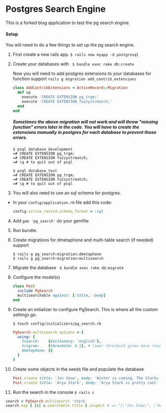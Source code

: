 # Postgres Search Engine
This is a forked blog application to test the pg search engine.

#### Setup
You will need to do a few things to set up the pg search engine.

1. First create a new rails app.
    ```$ rails new myapp -d postgresql```

2. Create your databases with ``` $ bundle exec rake db:create```

    Now you will need to add postgres extensions to your databases for function support
    ``` rails g migration add_contrib_extensions ```

    ```ruby
    class AddContribExtensions < ActiveRecord::Migration
      def up
        execute 'CREATE EXTENSION pg_trgm;'
        execute 'CREATE EXTENTION fuzzystrmatch;'
      end
    end
    ```

    ##### Sometimes the above migration will not work and will throw "missing function" errors later in the code. You will have to create the extensions manually in postgres for each database to prevent those errors.

    ```
    $ psql database_development
    =# CREATE EXTENSION pg_trgm;
    =# CREATE EXTENSION fuzzystrmatch;
    =# \q # to quit out of psql

    $ psql database_test
    =# CREATE EXTENSION pg_trgm;
    =# CREATE EXTENSION fuzzystrmatch;
    =# \q # to quit out of psql
    ```

3. You will also need to use an sql schema for postgres.
  * In your ```config/application.rb``` file add this code:

     ```ruby
     config.active_record.schema_format = :sql
     ```

4. Add ```gem 'pg_search'``` do your gemfile

5. Run bundle.

6. Create migrations for dmetaphone and multi-table search (if needed) support

    ```
    $ rails g pg_search:migration:dmetaphone
    $ rails g pg_search:migration:multisearch
    ```

7. Migrate the database
  ``` $ bundle exec rake db:migrate```

8. Configure the model(s)

    ```ruby
    class Post
      include PgSearch
      multisearchable against: [:title, :body]
    end
    ```

9. Create an initializer to configure PgSearch. This is where all the custom settings go.

    ``` $ touch config/initializers/pg_search.rb ```

    ```ruby
    PgSearch.multisearch_options = {
      using: {
        tsearch:    {dictionary: 'english'},
        trigram:    {threshold: 0.1}, # lower threshold gives more results for incorrect grammar
        dmetaphone: {}
      }
    }
    ```

10. Create some objects in the seeds file and populate the database

    ```ruby
    Post.create title: 'Jon Snow', body: 'Winter is coming. The Starks must prevail!'
    Post.create title: 'Arya Stark', body: 'Arya Stark is pretty cool'
    ```

11. Run the search in the console
  ``` $ rails c ```

  ```ruby
  search = PgSearch.multisearch 'stork'
  search.map { |s| s.searchable.title }.inspect # => "[\"Jon Snow\", \"Arya Stark\"]"
  ```
